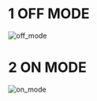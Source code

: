 # 1 OFF MODE
![off_mode](https://user-images.githubusercontent.com/102947832/163999488-190f28b2-3125-452e-9d95-1e566c0da8b4.png)
# 2 ON MODE
![on_mode](https://user-images.githubusercontent.com/102947832/163999594-559c0b92-a7cf-447b-802d-856ee7c30d95.png)
